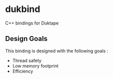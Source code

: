 # dukbind
C++ bindings for Duktape

## Design Goals

This binding is designed with the following goals :

- Thread safety
- Low memory footprint
- Efficiency




